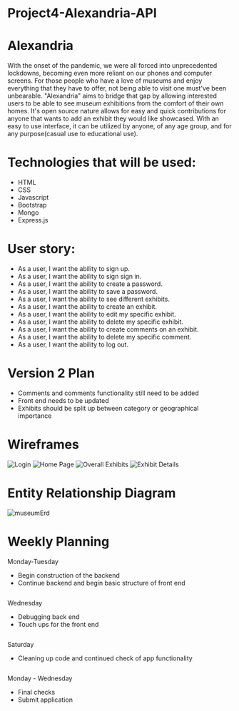 # Project4-Alexandria-API

# Alexandria
With the onset of the pandemic, we were all forced into unprecedented lockdowns, becoming even more reliant on our phones and computer screens. For those people who have a love of museums and enjoy everything that they have to offer, not being able to visit one must've been unbearable. "Alexandria" aims to bridge that gap by allowing interested users to be able to see museum exhibitions from the comfort of their own homes. It's open source nature allows for easy and quick contributions for anyone that wants to add an exhibit they would like showcased. With an easy to use interface, it can be utilized by anyone, of any age group, and for any purpose(casual use to educational use). 

# Technologies that will be used:
- HTML
- CSS
- Javascript
- Bootstrap
- Mongo
- Express.js

# User story: 
  - As a user, I want the ability to sign up.
  - As a user, I want the ability to sign sign in.
  - As a user, I want the ability to create a password. 
  - As a user, I want the ability to save a password. 
  - As a user, I want the ability to see different exhibits.
  - As a user, I want the ability to create an exhibit.
  - As a user, I want the ability to edit my specific exhibit.
  - As a user, I want the ability to delete my specific exhibit.
  - As a user, I want the ability to create comments on an exhibit.
  - As a user, I want the ability to delete my specific comment.
  - As a user, I want the ability to log out. 

  # Version 2 Plan
  - Comments and comments functionality still need to be added
  - Front end needs to be updated
  - Exhibits should be split up between category or geographical importance
  
  # Wireframes
  
![Login](https://user-images.githubusercontent.com/111713666/203097025-58a97f14-4a17-4fd1-87fa-157037f7cc88.jpg)
![Home Page](https://user-images.githubusercontent.com/111713666/203097093-33f61d19-609b-4b59-a7e5-8cd26e8347c8.jpg)
![Overall Exhibits](https://user-images.githubusercontent.com/111713666/203097100-956e8ddc-7eb7-43b0-977c-c0017a70aacc.jpg)
![Exhibit Details](https://user-images.githubusercontent.com/111713666/203097109-1f856028-4915-4920-ae64-011a09e04700.jpg)
  
  # Entity Relationship Diagram

![museumErd](https://user-images.githubusercontent.com/111713666/203096536-099cd39b-6a7c-4842-ad00-6d4c4c9be4ac.jpg)


# Weekly Planning
Monday-Tuesday
- Begin construction of the backend
- Continue backend and begin basic structure of front end
```
```
Wednesday
- Debugging back end 
- Touch ups for the front end
```
```
Saturday
- Cleaning up code and continued check of app functionality 
```
```
Monday - Wednesday
- Final checks 
- Submit application
